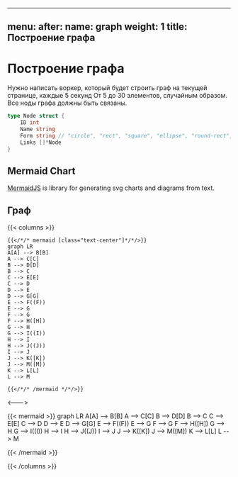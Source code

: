 
---
menu:
    after:
        name: graph
        weight: 1
title: Построение графа
---

# Построение графа

Нужно написать воркер, который будет строить граф на текущей странице, каждые 5 секунд
От 5 до 30 элементов, случайным образом. Все ноды графа должны быть связаны.
```go
type Node struct {
    ID int
    Name string
	Form string // "circle", "rect", "square", "ellipse", "round-rect", "rhombus"
    Links []*Node
}
```

## Mermaid Chart

[MermaidJS](https://mermaid-js.github.io/) is library for generating svg charts and diagrams from text.

## Граф

{{< columns >}}
```tpl
{{</*/* mermaid [class="text-center"]*/*/>}}
graph LR
A[A] --> B[B]
A --> C[C]
B --> D[D]
B --> C
C --> E[E]
C --> D
D --> E
D --> G[G]
E --> F((F))
E --> G
F --> G
F --> H([H])
G --> H
G --> I((I))
H --> I
H --> J((J))
I --> J
J --> K([K])
J --> M([M])
K --> L[L]
L --> M

{{</*/* /mermaid */*/>}}
```

<--->

{{< mermaid >}}
graph LR
A[A] --> B[B]
A --> C[C]
B --> D[D]
B --> C
C --> E[E]
C --> D
D --> E
D --> G[G]
E --> F((F))
E --> G
F --> G
F --> H([H])
G --> H
G --> I((I))
H --> I
H --> J((J))
I --> J
J --> K([K])
J --> M([M])
K --> L[L]
L --> M

{{< /mermaid >}}

{{< /columns >}}

